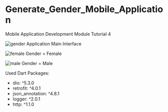 # Generate_Gender_Mobile_Application
Mobile Application Development Module Tutorial 4

![gender](https://github.com/LosathiKK/Generate_Gender_Mobile_Application/assets/99089122/78309649-725c-4c69-8331-d6429a1dcaeb) 
Application Main Interface

![female](https://github.com/LosathiKK/Generate_Gender_Mobile_Application/assets/99089122/e3765683-784f-4799-a8d4-d74f3c161b75) 
Gender = Female

![male](https://github.com/LosathiKK/Generate_Gender_Mobile_Application/assets/99089122/36c26059-804f-4397-bc98-5839bc3e38b7)
Gender = Male

Used Dart Packages:
- dio: ^5.3.0
- retrofit: ^4.0.1
- json_annotation: ^4.8.1
- logger: ^2.0.1
- http: ^1.1.0

